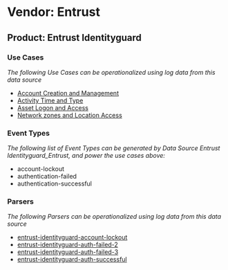 Vendor: Entrust
===============
Product: Entrust Identityguard
------------------------------

### Use Cases

_The following Use Cases can be operationalized using log data from this data source_

* [Account Creation and Management](usecase_account_creation_and_management.md)
* [Activity Time  and Type](usecase_activity_time__and_type.md)
* [Asset Logon and Access](usecase_asset_logon_and_access.md)
* [Network zones and Location Access](usecase_network_zones_and_location_access.md)


### Event Types

_The following list of Event Types can be generated by Data Source Entrust Identityguard_Entrust, and power the use cases above:_

- account-lockout
- authentication-failed
- authentication-successful


### Parsers

_The following Parsers can be operationalized using log data from this data source_

* [entrust-identityguard-account-lockout](parserContent_entrust-identityguard-account-lockout.md)
* [entrust-identityguard-auth-failed-2](parserContent_entrust-identityguard-auth-failed-2.md)
* [entrust-identityguard-auth-failed-3](parserContent_entrust-identityguard-auth-failed-3.md)
* [entrust-identityguard-auth-successful](parserContent_entrust-identityguard-auth-successful.md)
